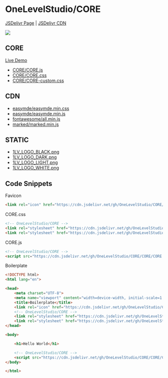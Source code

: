 # OneLevelStudio/CORE

[JSDelivr Page](https://www.jsdelivr.com/package/gh/OneLevelStudio/CORE) | [JSDelivr CDN](https://cdn.jsdelivr.net/gh/OneLevelStudio/CORE@latest/)

[![](https://data.jsdelivr.com/v1/package/gh/OneLevelStudio/CORE/badge)](https://www.jsdelivr.com/package/gh/OneLevelStudio/CORE)

## CORE

[Live Demo](https://onelevelstudio.github.io/CORE)

* [CORE/CORE.js](https://cdn.jsdelivr.net/gh/OneLevelStudio/CORE/CORE/CORE.js)
* [CORE/CORE.css](https://cdn.jsdelivr.net/gh/OneLevelStudio/CORE/CORE/CORE.css)
* [CORE/CORE-custom.css](https://cdn.jsdelivr.net/gh/OneLevelStudio/CORE/CORE/CORE-custom.css)

## CDN

* [easymde/easymde.min.css](https://cdn.jsdelivr.net/gh/OneLevelStudio/CORE/CDN/easymde/easymde.min.css)
* [easymde/easymde.min.js](https://cdn.jsdelivr.net/gh/OneLevelStudio/CORE/CDN/easymde/easymde.min.js)
* [fontawesome/all.min.js](https://cdn.jsdelivr.net/gh/OneLevelStudio/CORE/CDN/fontawesome/all.min.js)
* [marked/marked.min.js](https://cdn.jsdelivr.net/gh/OneLevelStudio/CORE/CDN/marked/marked.min.js)

## STATIC

* [1LV_LOGO_BLACK.png](https://cdn.jsdelivr.net/gh/OneLevelStudio/CORE/STATIC/1LV_LOGO_BLACK.png)
* [1LV_LOGO_DARK.png](https://cdn.jsdelivr.net/gh/OneLevelStudio/CORE/STATIC/1LV_LOGO_DARK.png)
* [1LV_LOGO_LIGHT.png](https://cdn.jsdelivr.net/gh/OneLevelStudio/CORE/STATIC/1LV_LOGO_LIGHT.png)
* [1LV_LOGO_WHITE.png](https://cdn.jsdelivr.net/gh/OneLevelStudio/CORE/STATIC/1LV_LOGO_WHITE.png)

## Code Snippets

Favicon
```html
<link rel="icon" href="https://cdn.jsdelivr.net/gh/OneLevelStudio/CORE/STATIC/1LV_LOGO_DARK.png">
```

CORE.css
```html
<!-- OneLevelStudio/CORE -->
<link rel="stylesheet" href="https://cdn.jsdelivr.net/gh/OneLevelStudio/CORE/CORE/CORE.css">
<link rel="stylesheet" href="https://cdn.jsdelivr.net/gh/OneLevelStudio/CORE/CORE/CORE-custom.css">
```

CORE.js
```html
<!-- OneLevelStudio/CORE -->
<script src="https://cdn.jsdelivr.net/gh/OneLevelStudio/CORE/CORE/CORE.js"></script>
```

Boilerplate
```html
<!DOCTYPE html>
<html lang="en">

<head>
    <meta charset="UTF-8">
    <meta name="viewport" content="width=device-width, initial-scale=1.0">
    <title>Boilerplate</title>
    <link rel="icon" href="https://cdn.jsdelivr.net/gh/OneLevelStudio/CORE/STATIC/1LV_LOGO_DARK.png">
    <!-- OneLevelStudio/CORE -->
    <link rel="stylesheet" href="https://cdn.jsdelivr.net/gh/OneLevelStudio/CORE/CORE/CORE.css">
    <link rel="stylesheet" href="https://cdn.jsdelivr.net/gh/OneLevelStudio/CORE/CORE/CORE-custom.css">
</head>

<body>

    <h1>Hello World</h1>

    <!-- OneLevelStudio/CORE -->
    <script src="https://cdn.jsdelivr.net/gh/OneLevelStudio/CORE/CORE/CORE.js"></script>
</body>

</html>
```
